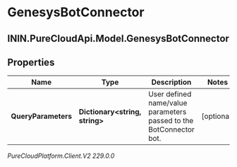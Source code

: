 # GenesysBotConnector

## ININ.PureCloudApi.Model.GenesysBotConnector

## Properties

|Name | Type | Description | Notes|
|------------ | ------------- | ------------- | -------------|
| **QueryParameters** | **Dictionary&lt;string, string&gt;** | User defined name/value parameters passed to the BotConnector bot. | [optional] |



_PureCloudPlatform.Client.V2 229.0.0_
